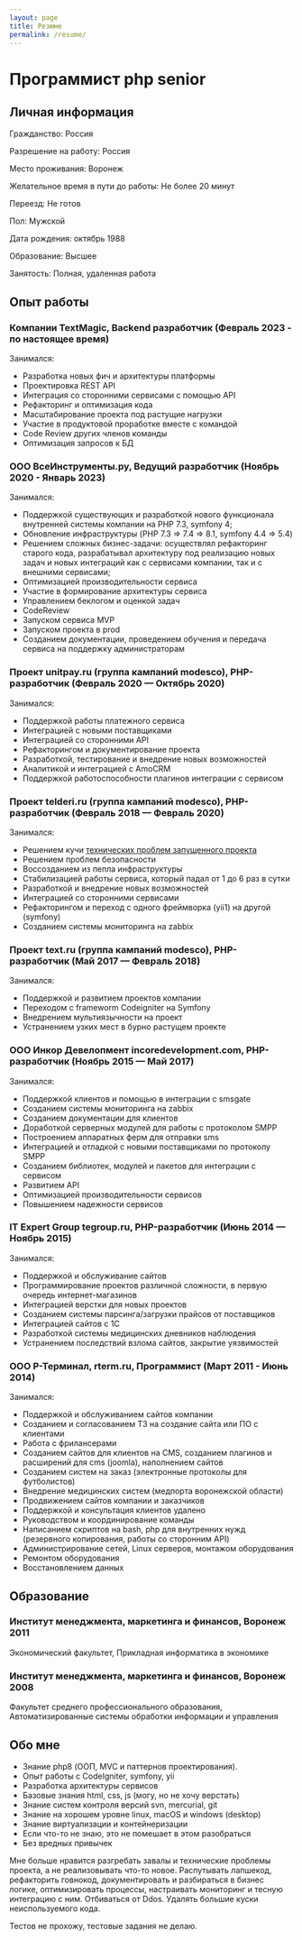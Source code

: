 ```yaml
---
layout: page
title: Резюме 
permalink: /resume/
---
```


# Программист php senior

## Личная информация

Гражданство: Россия

Разрешение на работу: Россия

Место проживания: Воронеж

Желательное время в пути до работы: Не более 20 минут

Переезд: Не готов

Пол: Мужской

Дата рождения: октябрь 1988

Образование: Высшее

Занятость: Полная, удаленная работа

## Опыт работы

### Компании TextMagic, Backend разработчик (Февраль 2023 - по настоящее время)

Занимался:

* Разработка новых фич и архитектуры платформы
* Проектировка REST API
* Интеграция со сторонними сервисами с помощью API
* Рефакторинг и оптимизация кода
* Масштабирование проекта под растущие нагрузки
* Участие в продуктовой проработке вместе с командой
* Code Review других членов команды
* Оптимизация запросов к БД


### ООО ВсеИнструменты.ру, Ведущий разработчик (Ноябрь 2020 - Январь 2023)

Занимался:

* Поддержкой существующих и разработкой нового функционала внутренней системы компании на PHP 7.3, symfony 4;
* Обновление инфраструктуры (PHP 7.3 => 7.4 => 8.1, symfony 4.4 => 5.4)
* Решением сложных бизнес-задачи: осуществлял рефакторинг старого кода, разрабатывал архитектуру под реализацию новых задач и новых интеграций как с сервисами компании, так и с внешними сервисами;
* Оптимизацией производительности сервиса
* Участие в формирование архитектуры сервиса
* Управлением беклогом и оценкой задач
* CodeReview
* Запуском сервиса MVP
* Запуском проекта в prod
* Созданием документации, проведением обучения и передача сервиса на поддержку администраторам

### Проект unitpay.ru (группа кампаний modesco), PHP-разработчик (Февраль 2020 — Октябрь 2020)

Занимался:

* Поддержкой работы платежного сервиса
* Интеграцией с новыми поставщиками
* Интеграцией со сторонними API
* Рефакторингом и документирование проекта
* Разработкой, тестирование и внедрение новых возможностей
* Аналитикой и интеграцией с AmoCRM
* Поддержкой работоспособности плагинов интеграции с сервисом

### Проект telderi.ru (группа кампаний modesco), PHP-разработчик (Февраль 2018 — Февраль 2020)

Занимался:

* Решением кучи [технических проблем запущенного проекта](https://youtu.be/jB1-aOlLjUI?t=1236) 
* Решением проблем безопасности
* Воссозданием из пепла инфраструктуры
* Стабилизацией работы сервиса, который падал от 1 до 6 раз в сутки
* Разработкой и внедрение новых возможностей
* Интеграцией со сторонними сервисами
* Рефакторингом и переход с одного фреймворка (yii1) на другой (symfony)
* Созданием системы мониторинга на zabbix

### Проект text.ru (группа кампаний modesco), PHP-разработчик (Май 2017 — Февраль 2018)

Занимался:

* Поддержкой и развитием проектов компании
* Переходом с frameworm Codeigniter на Symfony
* Внедрением мультиязычности на проект
* Устранением узких мест в бурно растущем проекте

### ООО Инкор Девелопмент incoredevelopment.com, PHP-разработчик (Ноябрь 2015 — Май 2017)

Занимался:

* Поддержкой клиентов и помощью в интеграции с smsgate 
* Созданием системы мониторинга на zabbix
* Созданием документации для клиентов
* Доработкой серверных модулей для работы с протоколом SMPP
* Построением аппаратных ферм для отправки sms
* Интеграцией и отладкой с новыми поставщиками по протоколу SMPP
* Созданием библиотек, модулей и пакетов для интеграции с сервисом
* Развитием API
* Оптимизацией производительности сервисов
* Повышением надежности сервисов

### IT Expert Group tegroup.ru, PHP-разработчик (Июнь 2014 — Ноябрь 2015)

Занимался:

* Поддержкой и обслуживание сайтов 
* Программирование проектов различной сложности, в первую очередь интернет-магазинов
* Интеграцией верстки для новых проектов
* Созданием системы парсинга/загрузки прайсов от поставщиков
* Интеграцией сайтов с 1С
* Разработкой системы медицинских дневников наблюдения
* Устранением последствий взлома сайтов, закрытие уязвимостей

### ООО Р-Терминал, rterm.ru, Программист (Март 2011 - Июнь 2014)

Занимался:

* Поддержкой и обслуживанием сайтов компании
* Созданием и согласованием ТЗ на создание сайта или ПО с клиентами
* Работа с фрилансерами
* Созданием сайтов для клиентов на CMS, созданием плагинов и расширений для cms (joomla), наполнением сайтов
* Созданием систем на заказ (электронные протоколы для футболистов)
* Внедрение медицинских систем (медпорта воронежской области)
* Продвижением сайтов компании и заказчиков
* Поддержкой и консультация клиентов удалено
* Руководством и координирование команды
* Написанием скриптов на bash, php для внутренних нужд (резервного копирования, работы со сторонним API)
* Администрирование сетей, Linux серверов, монтажом оборудования
* Ремонтом оборудования
* Восстановлением данных


## Образование

### Институт менеджмента, маркетинга и финансов, Воронеж 2011

Экономический факультет, Прикладная информатика в экономике

### Институт менеджмента, маркетинга и финансов, Воронеж 2008

Факультет среднего профессионального образования, Автоматизированные системы обработки информации и управления


## Обо мне

* Знание php8 (ООП, MVC и паттернов проектирования).
* Опыт работы с СodeIgniter, symfony, yii
* Разработка архитектуры сервисов
* Базовые знания html, css, js (могу, но не хочу верстать)
* Знание систем контроля версий svn, mercurial, git
* Знание на хорошем уровне linux, macOS и windows (desktop)
* Знание виртуализации и контейнеризации 
* Если что-то не знаю, это не помешает в этом разобраться
* Без вредных привычек

Мне больше нравится разгребать завалы и технические проблемы проекта, а не реализовывать что-то новое. Распутывать лапшекод, рефакторить говнокод, документировать и разбираться в бизнес логике, оптимизировать процессы, настраивать мониторинг и тесную интеграцию с ним. Отбиваться от Ddos. Удалять большие куски неиспользуемого кода.

Тестов не прохожу, тестовые задания не делаю.